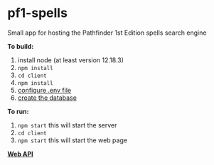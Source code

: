 # pf1-spells
Small app for hosting the Pathfinder 1st Edition spells search engine

**To build:**
1. install node (at least version 12.18.3)
2. `npm install`
3. `cd client`
4. `npm install`
5. [configure .env file](./doc/env-configuration.md)
6. [create the database](./doc/creating-the-database.md)

**To run:**
1. `npm start` this will start the server
2. `cd client`
3. `npm start` this will start the web page

[**Web API**](./doc/API.md)
